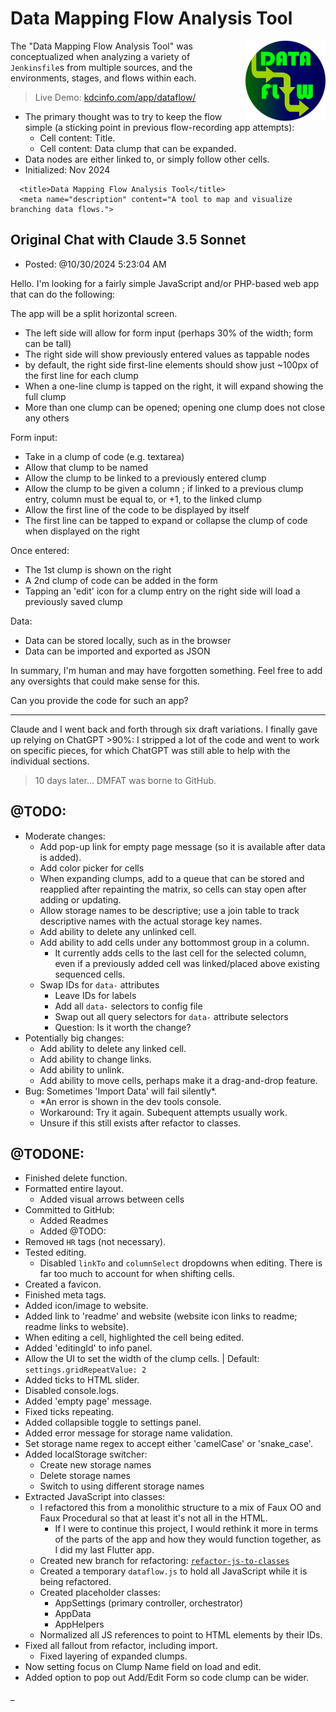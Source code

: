 # Data Mapping Flow Analysis Tool

<img src="./images/icon128.png" align="right" width="128" height="128">

The "Data Mapping Flow Analysis Tool" was conceptualized when analyzing a variety of `Jenkinsfile`s from multiple sources, and the environments, stages, and flows within each.

> Live Demo: [kdcinfo.com/app/dataflow/](https://kdcinfo.com/app/dataflow/)

- The primary thought was to try to keep the flow simple (a sticking point in previous flow-recording app attempts):
  - Cell content: Title.
  - Cell content: Data clump that can be expanded.
- Data nodes are either linked to, or simply follow other cells.
- Initialized: Nov 2024

```
  <title>Data Mapping Flow Analysis Tool</title>
  <meta name="description" content="A tool to map and visualize branching data flows.">
```

## Original Chat with Claude 3.5 Sonnet

- Posted: @10/30/2024 5:23:04 AM

Hello. I'm looking for a fairly simple JavaScript and/or PHP-based web app that can do the following:

The app will be a split horizontal screen.

- The left side will allow for form input (perhaps 30% of the width; form can be tall)
- The right side will show previously entered values as tappable nodes
- by default, the right side first-line elements should show just ~100px of the first line for each clump
- When a one-line clump is tapped on the right, it will expand showing the full clump
- More than one clump can be opened; opening one clump does not close any others

Form input:

- Take in a clump of code (e.g. textarea)
- Allow that clump to be named
- Allow the clump to be linked to a previously entered clump
- Allow the clump to be given a column <int>; if linked to a previous clump entry, column must be equal to, or +1, to the linked clump
- Allow the first line of the code to be displayed by itself
- The first line can be tapped to expand or collapse the clump of code when displayed on the right

Once entered:

- The 1st clump is shown on the right
- A 2nd clump of code can be added in the form
- Tapping an 'edit' icon for a clump entry on the right side will load a previously saved clump

Data:

- Data can be stored locally, such as in the browser
- Data can be imported and exported as JSON

In summary, I'm human and may have forgotten something. Feel free to add any oversights that could make sense for this.

Can you provide the code for such an app?

-----

Claude and I went back and forth through six draft variations. I finally gave up relying on ChatGPT >90%: I stripped a lot of the code and went to work on specific pieces, for which ChatGPT was still able to help with the individual sections.

> 10 days later... DMFAT was borne to GitHub.

## @TODO:

- Moderate changes:
  - Add pop-up link for empty page message (so it is available after data is added).
  - Add color picker for cells
  - When expanding clumps, add to a queue that can be stored and reapplied after repainting the matrix, so cells can stay open after adding or updating.
  - Allow storage names to be descriptive; use a join table to track descriptive names with the actual storage key names.
  - Add ability to delete any unlinked cell.
  - Add ability to add cells under any bottommost group in a column.
    - It currently adds cells to the last cell for the selected column, even if a previously added cell was linked/placed above existing sequenced cells.
  - Swap IDs for `data-` attributes
    - Leave IDs for labels
    - Add all `data-` selectors to config file
    - Swap out all query selectors for `data-` attribute selectors
    - Question: Is it worth the change?
- Potentially big changes:
  - Add ability to delete any linked cell.
  - Add ability to change links.
  - Add ability to unlink.
  - Add ability to move cells, perhaps make it a drag-and-drop feature.
- Bug: Sometimes 'Import Data' will fail silently*.
  - *An error is shown in the dev tools console.
  - Workaround: Try it again. Subequent attempts usually work.
  - Unsure if this still exists after refactor to classes.

## @TODONE:

- Finished delete function.
- Formatted entire layout.
  - Added visual arrows between cells
- Committed to GitHub:
  - Added Readmes
  - Added @TODO:
- Removed `HR` tags (not necessary).
- Tested editing.
  - Disabled `linkTo` and `columnSelect` dropdowns when editing. There is far too much to account for when shifting cells.
- Created a favicon.
- Finished meta tags.
- Added icon/image to website.
- Added link to 'readme' and website (website icon links to readme; readme links to website).
- When editing a cell, highlighted the cell being edited.
- Added 'editingId' to info panel.
- Allow the UI to set the width of the clump cells. | Default: `settings.gridRepeatValue: 2`
- Added ticks to HTML slider.
- Disabled console.logs.
- Added 'empty page' message.
- Fixed ticks repeating.
- Added collapsible toggle to settings panel.
- Added error message for storage name validation.
- Set storage name regex to accept either 'camelCase' or 'snake_case'.
- Added localStorage switcher:
  - Create new storage names
  - Delete storage names
  - Switch to using different storage names
- Extracted JavaScript into classes:
  - I refactored this from a monolithic structure to a mix of Faux OO and Faux Procedural so that at least it's not all in the HTML.
    - If I were to continue this project, I would rethink it more in terms of the parts of the app and how they would function together, as I did my last Flutter app.
  - Created new branch for refactoring: [`refactor-js-to-classes`](https://github.com/KDCinfo/dataflow/tree/refactor-js-to-classes/data_mapping_flow_analysis_tool)
  - Created a temporary `dataflow.js` to hold all JavaScript while it is being refactored.
  - Created placeholder classes:
    - AppSettings (primary controller, orchestrator)
    - AppData
    - AppHelpers
  - Normalized all JS references to point to HTML elements by their IDs.
- Fixed all fallout from refactor, including import.
  - Fixed layering of expanded clumps.
- Now setting focus on Clump Name field on load and edit.
- Added option to pop out Add/Edit Form so code clump can be wider.


_
